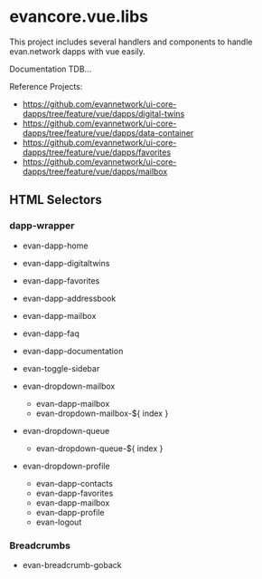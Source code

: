 # evancore.vue.libs

This project includes several handlers and components to handle evan.network dapps with vue easily.

Documentation TDB...

Reference Projects:
  - https://github.com/evannetwork/ui-core-dapps/tree/feature/vue/dapps/digital-twins
  - https://github.com/evannetwork/ui-core-dapps/tree/feature/vue/dapps/data-container
  - https://github.com/evannetwork/ui-core-dapps/tree/feature/vue/dapps/favorites
  - https://github.com/evannetwork/ui-core-dapps/tree/feature/vue/dapps/mailbox

## HTML Selectors
### dapp-wrapper
- evan-dapp-home
- evan-dapp-digitaltwins
- evan-dapp-favorites
- evan-dapp-addressbook
- evan-dapp-mailbox
- evan-dapp-faq
- evan-dapp-documentation
- evan-toggle-sidebar

- evan-dropdown-mailbox
  - evan-dapp-mailbox
  - evan-dropdown-mailbox-${ index }

- evan-dropdown-queue
  - evan-dropdown-queue-${ index }

- evan-dropdown-profile
  - evan-dapp-contacts
  - evan-dapp-favorites
  - evan-dapp-mailbox
  - evan-dapp-profile
  - evan-logout

### Breadcrumbs
- evan-breadcrumb-goback